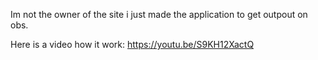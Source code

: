 Im not the owner of the site i just made the application to get outpout on obs.

Here is a video how it work: 
https://youtu.be/S9KH12XactQ
